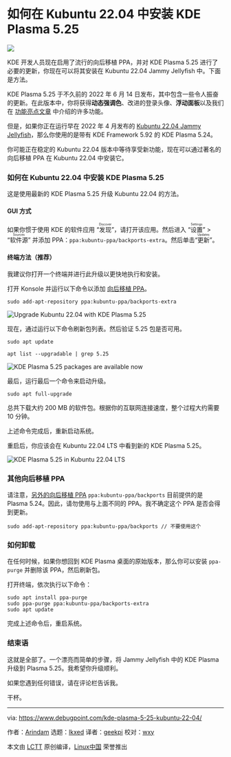 [#]: subject: "How to Get KDE Plasma 5.25 in Kubuntu 22.04 Jammy Jellyfish"
[#]: via: "https://www.debugpoint.com/kde-plasma-5-25-kubuntu-22-04/"
[#]: author: "Arindam https://www.debugpoint.com/author/admin1/"
[#]: collector: "lkxed"
[#]: translator: "geekpi"
[#]: reviewer: "wxy"
[#]: publisher: "wxy"
[#]: url: "https://linux.cn/article-14997-1.html"

如何在 Kubuntu 22.04 中安装 KDE Plasma 5.25
======

![](https://img.linux.net.cn/data/attachment/album/202209/03/233812h11u1b18p8j0u8ct.jpg)

KDE 开发人员现在启用了流行的向后移植 PPA，并对 KDE Plasma 5.25 进行了必要的更新，你现在可以将其安装在 Kubuntu 22.04 Jammy Jellyfish 中。下面是方法。

KDE Plasma 5.25 于不久前的 2022 年 6 月 14 日发布，其中包含一些令人振奋的更新。在此版本中，你将获得**动态强调色**、改进的登录头像、**浮动面板**以及我们在 [功能亮点文章][1] 中介绍的许多功能。

但是，如果你正在运行早在 2022 年 4 月发布的 [Kubuntu 22.04 Jammy Jellyfish][2]，那么你使用的是带有 KDE Framework 5.92 的 KDE Plasma 5.24。

你可能正在稳定的 Kubuntu 22.04 版本中等待享受新功能，现在可以通过著名的向后移植 PPA 在 Kubuntu 22.04 中安装它。

### 如何在 Kubuntu 22.04 中安装 KDE Plasma 5.25

这是使用最新的 KDE Plasma 5.25 升级 Kubuntu 22.04 的方法。

#### GUI 方式

如果你惯于使用 KDE 的软件应用 “<ruby>发现<rt>Discover</rt></ruby>”，请打开该应用。然后进入 “<ruby>设置<rt>Settings</rt></ruby>” > “<ruby>软件源<rt>Sources</rt></ruby>” 并添加 PPA：`ppa:kubuntu-ppa/backports-extra`。然后单击“<ruby>更新<rt>Updates</rt></ruby>”。

#### 终端方法（推荐）

我建议你打开一个终端并进行此升级以更快地执行和安装。

打开 Konsole 并运行以下命令以添加 [向后移植 PPA][3]。

```
sudo add-apt-repository ppa:kubuntu-ppa/backports-extra
```

![Upgrade Kubuntu 22.04 with KDE Plasma 5.25][4]

现在，通过运行以下命令刷新包列表。然后验证 5.25 包是否可用。

```
sudo apt update
```

```
apt list --upgradable | grep 5.25
```

![KDE Plasma 5.25 packages are available now][5]

最后，运行最后一个命令来启动升级。

```
sudo apt full-upgrade
```

总共下载大约 200 MB 的软件包。根据你的互联网连接速度，整个过程大约需要 10 分钟。

上述命令完成后，重新启动系统。

重启后，你应该会在 Kubuntu 22.04 LTS 中看到新的 KDE Plasma 5.25。

![KDE Plasma 5.25 in Kubuntu 22.04 LTS][6]

### 其他向后移植 PPA

请注意，[另外的向后移植 PPA][7] `ppa:kubuntu-ppa/backports` 目前提供的是 Plasma 5.24。因此，请勿使用与上面不同的 PPA。我不确定这个 PPA 是否会得到更新。

```
sudo add-apt-repository ppa:kubuntu-ppa/backports // 不要使用这个
```

### 如何卸载

在任何时候，如果你想回到 KDE Plasma 桌面的原始版本，那么你可以安装 `ppa-purge` 并删除该 PPA，然后刷新包。

打开终端，依次执行以下命令：

```
sudo apt install ppa-purge
sudo ppa-purge ppa:kubuntu-ppa/backports-extra
sudo apt update
```

完成上述命令后，重启系统。

### 结束语

这就是全部了。一个漂亮而简单的步骤，将 Jammy Jellyfish 中的 KDE Plasma 升级到 Plasma 5.25。我希望你升级顺利。

如果您遇到任何错误，请在评论栏告诉我。

干杯。

--------------------------------------------------------------------------------

via: https://www.debugpoint.com/kde-plasma-5-25-kubuntu-22-04/

作者：[Arindam][a]
选题：[lkxed][b]
译者：[geekpi](https://github.com/geekpi)
校对：[wxy](https://github.com/wxy)

本文由 [LCTT](https://github.com/LCTT/TranslateProject) 原创编译，[Linux中国](https://linux.cn/) 荣誉推出

[a]: https://www.debugpoint.com/author/admin1/
[b]: https://github.com/lkxed
[1]: https://www.debugpoint.com/kde-plasma-5-25/
[2]: https://www.debugpoint.com/kubuntu-22-04-lts/
[3]: https://launchpad.net/~kubuntu-ppa/+archive/ubuntu/backports-extra
[4]: https://www.debugpoint.com/wp-content/uploads/2022/08/Upgrade-Kubuntu-22.04-with-KDE-Plasma-5.25.jpg
[5]: https://www.debugpoint.com/wp-content/uploads/2022/08/KDE-Plasma-5.25-packages-are-available-now.jpg
[6]: https://www.debugpoint.com/wp-content/uploads/2022/08/KDE-Plasma-5.25-in-Kubuntu-22.04-LTS-1024x575.jpg
[7]: https://launchpad.net/~kubuntu-ppa/+archive/ubuntu/backports
